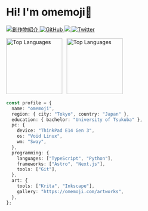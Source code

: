 # Hi! I'm omemoji👋

<p>
<a href="https://omemoji.com" target="_blank">
<img alt="創作物紹介" src="https://img.shields.io/badge/omemoji.com-d50000.svg?&style=for-the-badge&logo=astro&logoColor=white" />
</a>
<a href="https://github.com/omemoji" target="_blank">
<img alt="GitHub" src="https://img.shields.io/badge/GitHub-000000.svg?&style=for-the-badge&logo=Github&logoColor=white" />
</a>
<a href="https://www.reddit.com/user/omemoji" target="_blank">
  <img src="https://img.shields.io/reddit/user-karma/combined/omemoji?label=Reddit&logo=reddit&logoColor=white&style=for-the-badge" />
</a>
<a href="https://twitter.com/omemoji_art" target="_blank"><img alt="Twitter" src="https://img.shields.io/twitter/follow/omemoji_art?&style=for-the-badge&logo=x" /></a>
</p>

<div align=left>
<picture style="margin-right:8px">
  <source media="(prefers-color-scheme: dark)" srcset="https://github-readme-stats.vercel.app/api?username=omemoji&theme=github_dark&show_icons=true" alt="GitHub Stats" >
<img src="https://github-readme-stats.vercel.app/api?username=omemoji&theme=github&show_icons=true" height=150 alt="Top Languages">
</picture>
<picture >
  <source media="(prefers-color-scheme: dark)" srcset="https://github-readme-stats.vercel.app/api/top-langs/?username=omemoji&theme=github_dark&layout=compact" alt="GitHub Stats" >
<img src="https://github-readme-stats.vercel.app/api/top-langs/?username=omemoji&layout=compact&theme=github" height=150 alt="Top Languages">
</picture>

</div>

<!-- Profile starts -->

```ts
const profile = {
  name: "omemoji",
  region: { city: "Tokyo", country: "Japan" },
  education: { bachelor: "University of Tsukuba" },
  pc: {
    device: "ThinkPad E14 Gen 3",
    os: "Void Linux",
    wm: "Sway",
  },
  programming: {
    languages: ["TypeScript", "Python"],
    frameworks: ["Astro", "Next.js"],
    tools: ["Git"],
  },
  art: {
    tools: ["Krita", "Inkscape"],
    gallery: "https://omemoji.com/artworks",
  },
};
```

<!-- Profile ends -->
